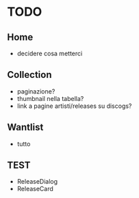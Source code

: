 # TODO

## Home
* decidere cosa metterci

## Collection
* paginazione?
* thumbnail nella tabella?
* link a pagine artisti/releases su discogs?

## Wantlist
* tutto

## TEST
* ReleaseDialog
* ReleaseCard
